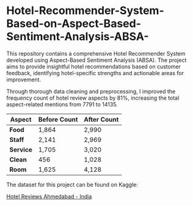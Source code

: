 # Hotel-Recommender-System-Based-on-Aspect-Based-Sentiment-Analysis-ABSA-
This repository contains a comprehensive Hotel Recommender System developed using Aspect-Based Sentiment Analysis (ABSA). The project aims to provide insightful hotel recommendations based on customer feedback, identifying hotel-specific strengths and actionable areas for improvement.

Through thorough data cleaning and preprocessing, I improved the frequency count of hotel review aspects by 81%, increasing the total aspect-related mentions from 7791 to 14135.

| **Aspect**   | **Before Count** | **After Count** |
|--------------|------------------|-----------------|
| **Food**     | 1,864            | 2,990           |
| **Staff**    | 2,141            | 2,969           |
| **Service**  | 1,705            | 3,020           |
| **Clean**    | 456              | 1,028           |
| **Room**     | 1,625            | 4,128           |




The dataset for this project can be found on Kaggle:

[Hotel Reviews Ahmedabad - India](https://www.kaggle.com/datasets/mejayjoshi/hotel-reviews-ahmedabad-india)
